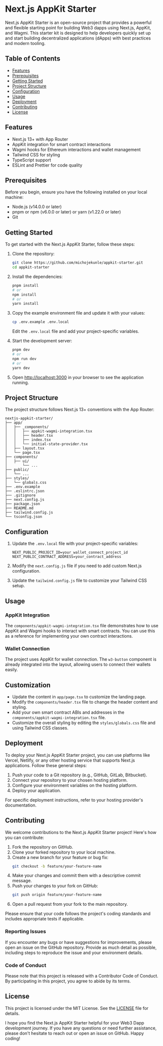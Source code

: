 # Next.js AppKit Starter

Next.js AppKit Starter is an open-source project that provides a powerful and flexible starting point for building Web3 dapps using Next.js, AppKit, and Wagmi. This starter kit is designed to help developers quickly set up and start building decentralized applications (dApps) with best practices and modern tooling.

## Table of Contents

- [Features](#features)
- [Prerequisites](#prerequisites)
- [Getting Started](#getting-started)
- [Project Structure](#project-structure)
- [Configuration](#configuration)
- [Usage](#usage)
- [Deployment](#deployment)
- [Contributing](#contributing)
- [License](#license)

## Features

- Next.js 13+ with App Router
- AppKit integration for smart contract interactions
- Wagmi hooks for Ethereum interactions and wallet management
- Tailwind CSS for styling
- TypeScript support
- ESLint and Prettier for code quality

## Prerequisites

Before you begin, ensure you have the following installed on your local machine:

- Node.js (v14.0.0 or later)
- pnpm or npm (v6.0.0 or later) or yarn (v1.22.0 or later)
- Git

## Getting Started

To get started with the Next.js AppKit Starter, follow these steps:

1. Clone the repository:

   ```bash
   git clone https://github.com/michojekunle/appkit-starter.git
   cd appkit-starter
   ```

2. Install the dependencies:

   ```bash
   pnpm install
   # or
   npm install
   # or
   yarn install
   ```

3. Copy the example environment file and update it with your values:

   ```bash
   cp .env.example .env.local
   ```

   Edit the `.env.local` file and add your project-specific variables.

4. Start the development server:

   ```bash
   pnpm dev
   # or
   npm run dev
   # or
   yarn dev
   ```

5. Open [http://localhost:3000](http://localhost:3000) in your browser to see the application running.

## Project Structure

The project structure follows Next.js 13+ conventions with the App Router:

```
nextjs-appkit-starter/
├── app/
│   ├── _components/
│   │   ├── appkit-wagmi-integration.tsx
│   │   ├── header.tsx
│   │   ├── index.tsx
│   │   └── initial-state-provider.tsx
│   ├── layout.tsx
│   └── page.tsx
├── components/
│   ├── ui/
│       └── ...
├── public/
│   └── ...
├── styles/
│   └── globals.css
├── .env.example
├── .eslintrc.json
├── .gitignore
├── next.config.js
├── package.json
├── README.md
├── tailwind.config.js
└── tsconfig.json
```

## Configuration

1. Update the `.env.local` file with your project-specific variables:

   ```
   NEXT_PUBLIC_PROJECT_ID=your_wallet_connect_project_id
   NEXT_PUBLIC_CONTRACT_ADDRESS=your_contract_address
   ```

2. Modify the `next.config.js` file if you need to add custom Next.js configuration.

3. Update the `tailwind.config.js` file to customize your Tailwind CSS setup.

## Usage

### AppKit Integration

The `components/appkit-wagmi-integration.tsx` file demonstrates how to use AppKit and Wagmi hooks to interact with smart contracts. You can use this as a reference for implementing your own contract interactions.

### Wallet Connection

The project uses AppKit for wallet connection. The `w3-button` component is already integrated into the layout, allowing users to connect their wallets easily.


## Customization

- Update the content in `app/page.tsx` to customize the landing page.
- Modify the `components/header.tsx` file to change the header content and styling.
- Add your own smart contract ABIs and addresses in the `components/appkit-wagmi-integration.tsx` file.
- Customize the overall styling by editing the `styles/globals.css` file and using Tailwind CSS classes.

## Deployment

To deploy your Next.js AppKit Starter project, you can use platforms like Vercel, Netlify, or any other hosting service that supports Next.js applications. Follow these general steps:

1. Push your code to a Git repository (e.g., GitHub, GitLab, Bitbucket).
2. Connect your repository to your chosen hosting platform.
3. Configure your environment variables on the hosting platform.
4. Deploy your application.

For specific deployment instructions, refer to your hosting provider's documentation.

## Contributing

We welcome contributions to the Next.js AppKit Starter project! Here's how you can contribute:

1. Fork the repository on GitHub.
2. Clone your forked repository to your local machine.
3. Create a new branch for your feature or bug fix:
   ```bash
   git checkout -b feature/your-feature-name
   ```
4. Make your changes and commit them with a descriptive commit message.
5. Push your changes to your fork on GitHub:
   ```bash
   git push origin feature/your-feature-name
   ```
6. Open a pull request from your fork to the main repository.

Please ensure that your code follows the project's coding standards and includes appropriate tests if applicable.

### Reporting Issues

If you encounter any bugs or have suggestions for improvements, please open an issue on the GitHub repository. Provide as much detail as possible, including steps to reproduce the issue and your environment details.

### Code of Conduct

Please note that this project is released with a Contributor Code of Conduct. By participating in this project, you agree to abide by its terms.

## License

This project is licensed under the MIT License. See the [LICENSE](LICENSE) file for details.

I hope you find the Next.js AppKit Starter helpful for your Web3 Dapp development journey. If you have any questions or need further assistance, please don't hesitate to reach out or open an issue on GitHub. Happy coding!

